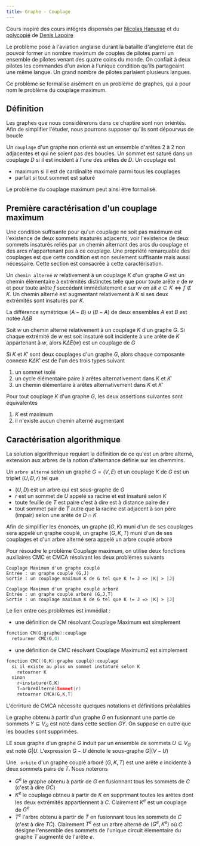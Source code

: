 ```yaml
---
title: Graphe - Couplage
---
```


Cours inspiré des cours intégrés dispensés par [Nicolas
Hanusse](https://www.labri.fr/index.php?n=Annuaires.Profile&id=Hanusse_ID1084917714)
et du
[polycopié](https://moodle.bordeaux-inp.fr/pluginfile.php/51350/mod_resource/content/1/cours-graphe.pdf)
de [Denis Lapoire](https://www.labri.fr/index.php?n=Annuaires.Profile&id=Lapoire_ID1084917727)

Le problème posé à l'aviation anglaise durant la bataille d'angleterre état de pouvoir former un nombre maximum de couples de pilotes parmi un ensemble de pilotes venant des quatre coins du monde. On confiait à deux pilotes les commandes d'un avion à l'unique condition qu'ils partageaint une même langue. Un grand nombre de pilotes parlaient plusieurs langues.

Ce problème se formalise aisément en un problème de graphes, qui a pour nom le problème du couplage maximum.

## <i class="fas fa-project-diagram"></i> Définition

Les graphes que nous considérerons dans ce chaptire sont non orientés. Afin de simplifier l'étuder, nous pourrons supposer qu'ils sont dépourvus de boucle

Un `couplage` d'un graphe non orienté est un ensemble d'arêtes 2 à 2 non adjacentes et qui ne soient pas des boucles. Un sommet est saturé dans un couplage $D$ si il est incident à l'une des arêtes de $D$. Un couplage est

- maximum si il est de cardinalité maximale parmi tous les couplages
- parfait si tout sommet est saturé

Le problème du couplage maximum peut ainsi être formalisé.

## <i class="fas fa-project-diagram"></i> Première caractérisation d'un couplage maximum

Une condition suffisante pour qu'un couplage ne soit pas maximum est l'existence de deux sommets insaturés adjacents, voir l'existence de deux sommets insaturés reliés par un chemin alternant des arcs du couplage et des arcs n'appartenant pas à ce couplage. Une propriété remarquable des couplages est que cette condition est non seulement suffisante mais aussi nécessaire. Cette section est consacrée à cette caractérisation.

Un `chemin alterné` $w$ relativement à un couplage $K$ d'un graphe $G$ est un chemin élémentaire à extrémités distinctes telle que pour toute arête $e$ de $w$ et pour toute arête $f$ succédant immédiatement $e$ sur $w$ on ait $e \in K \Leftrightarrow f \notin K$. Un chemin alterné est augmentant relativement à $K$ si ses deux extrémités sont insaturés par $K$.

La différence symétrique $(A-B) \cup (B-A)$ de deux ensembles $A$ est $B$ est notée $A \Delta B$

Soit $w$ un chemin alterné relativement à un couplage $K$ d'un graphe $G$. Si chaque extrémité de $w$ est soit insaturé soit incidente à une arête de $K$ appartenant à $w$, alors $K \Delta E(w)$ est un couplage de $G$

Si $K$ et $K'$ sont deux couplages d'un graphe $G$, alors chaque composante connexe $K \Delta K'$ est de l'un des trois types suivant

1. un sommet isolé
2. un cycle élémentaire paire à arêtes alternativement dans $K$ et $K'$
3. un chemin élémentaire à arêtes alternativement dans $K$ et $K'$

Pour tout couplage $K$ d'un graphe $G$, les deux assertions suivantes sont équivalentes

1. $K$ est maximum
2. il n'existe aucun chemin alterné augmentant

## <i class="fas fa-project-diagram"></i> Caractérisation algorithmique

La solution algorithmique requiert la définition de ce qu'est un arbre alterné, extension aux arbres de la notion d'alternance définie sur les chemmins.

Un `arbre alterné` selon un graphe $G=(V,E)$ et un couplage $K$ de $G$ est un triplet $(U,D,r)$ tel que

* $(U,D)$ est un arbre qui est sous-graphe de $G$
* $r$ est un sommet de $U$ appelé sa racine et est insaturé selon $K$
* toute feuille de $T$ est paire c'est à dire est à distance paire de $r$
* tout sommet pair de $T$ autre que la racine est adjacent à son père (impair) selon une arête de $D \cap K$

Afin de simplifier les énoncés, un graphe $(G,K)$ muni d'un de ses couplages sera appelé un graphe couplé, un graphe $(G,K,T)$ muni d'un de ses couplages et d'un arbre alterné sera appelé un arbre couplé arboré

Pour résoudre le problème Couplage maximum, on utilise deux fonctions auxiliaires CMC et CMCA résolvant les deux problèmes suivants

```
Couplage Maximum d'un graphe couplé 
Entrée : un graphe couplé (G,J)
Sortie : un couplage maximum K de G tel que K != J => |K| > |J|

Couplage Maximum d'un graphe couplé arboré 
Entrée : un graphe couplé arboré (G,J,T)
Sortie : un couplage maximum K de G tel que K != J => |K| > |J|
```

Le lien entre ces problèmes est immédiat :

- une définition de CM résolvant Couplage Maximum est simplement

```c
fonction CM(G:graphe):couplage
  retourner CMC(G,0)
```

- une définition de CMC résolvant Couplage Maximum2 est simplement

```c
fonction CMC((G,K):graphe couplé):couplage
  si il existe au plus un sommet instaturé selon K
    retourner K
  sinon
    r=instaturé(G,K)
    T=arbreAlterné1Sommet(r)
    retourner CMCA(G,K,T)
```

L'écrirture de CMCA nécessite quelques notations et définitions préalables

Le graphe obtenu à partir d'un graphe $G$ en fusionnant une partie de sommets $Y \subseteq V_G$ est noté dans cette section $G \dot Y$. On suppose en outre que les boucles sont supprimées.

LE sous graphe d'un graphe $G$ induit par un ensemble de sommets $U \subseteq V_G$ est noté $G|U$. L'expression $G-U$ dénote le sous-graphe $G|(V-U)$

Une ` orbite` d'un graphe couplé arboré $(G,K,T)$ est une arête $e$ incidente à deux sommets pairs de $T$. Nous noterons

* $G^e$ le graphe obtenu à partir de $G$ en fusionnant tous les sommets de $C$ (c'est à dire $G \dot C$)
* $K^e$ le couplage obtneu à partir de $K$ en supprimant toutes les arêtes dont les deux extrémités appartiennent à $C$. Clairement $K^e$ est un couplage de $G^e$
* $T^e$ l'arbre obtenu à partir de $T$ en fusionnant tous les sommets de $C$ (c'est à dire $T \dot C$). Clairement $T^e$ est un arbre alterné de $(G^e,K^e)$ où $C$ désigne l'ensemble des sommets de l'unique circuit élementaire du graphe $T$ augmenté de l'arête $e$.
